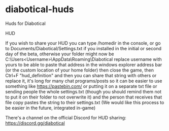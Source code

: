 # diabotical-huds
Huds for Diabotical

HUD

If you wish to share your HUD you can type /homedir in the console, or go to Documents/Diabotical/Settings.txt 
if you installed in the initial or second day of the beta, otherwise your folder might now be 
C:\Users\<Username>\AppData\Roaming\Diabotical replace username with yours to be able to paste that address in 
the windows explorer address bar (or the custom location of your home folder) then close the game, then Ctrl+F "hud_definition" 
and then you can share that string with others or replace it, it's long for many chat programs/posts so it can 
be easier to use something like https://pastebin.com/ or putting it on a separate txt file or sending people 
the whole settings.txt (though you should remind them not to put it on their folder to not overwrite it) and 
the person that receives that file copy pastes the string to their settings.txt (We would like this process to 
be easier in the future, integrated in-game)

There's a channel on the official Discord for HUD sharing: https://discord.gg/diabotical
